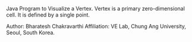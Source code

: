 Java Program to Visualize a Vertex. 
Vertex is a primary zero-dimensional cell. It is defined by a single point.


Author: Bharatesh Chakravarthi
Affiliation: VE Lab, Chung Ang University, Seoul, South Korea. 
